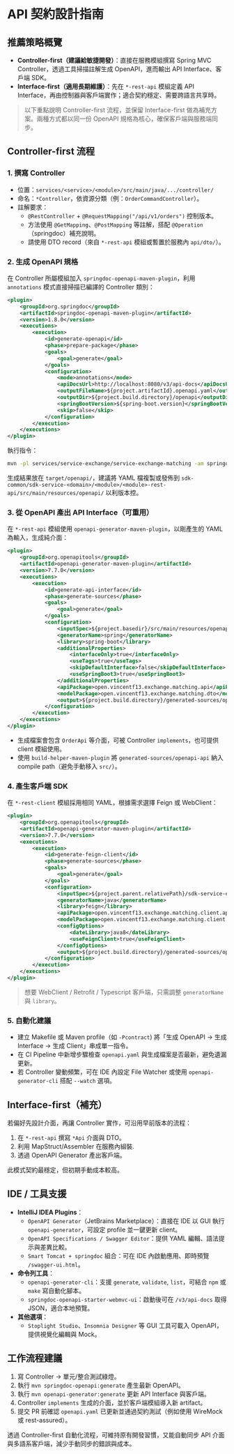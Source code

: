 # API 契約設計指南

## 推薦策略概覽
- **Controller-first（建議給敏捷開發）**：直接在服務模組撰寫 Spring MVC Controller，透過工具掃描註解生成 OpenAPI，進而輸出 API Interface、客戶端 SDK。
- **Interface-first（適用長期維護）**：先在 `*-rest-api` 模組定義 API Interface，再由控制器與客戶端實作；適合契約穩定、需要跨語言共享時。

> 以下重點說明 Controller-first 流程，並保留 Interface-first 做為補充方案。兩種方式都以同一份 OpenAPI 規格為核心，確保客戶端與服務端同步。

## Controller-first 流程

### 1. 撰寫 Controller
- 位置：`services/<service>/<module>/src/main/java/.../controller/`
- 命名：`*Controller`，依資源分類（例：`OrderCommandController`）。
- 註解要求：
  - `@RestController` + `@RequestMapping("/api/v1/orders")` 控制版本。
  - 方法使用 `@GetMapping`、`@PostMapping` 等註解，搭配 `@Operation`（springdoc）補充說明。
  - 請使用 DTO record（來自 `*-rest-api` 模組或暫置於服務內 `api/dto/`）。

### 2. 生成 OpenAPI 規格
在 Controller 所屬模組加入 `springdoc-openapi-maven-plugin`，利用 `annotations` 模式直接掃描已編譯的 Controller 類別：

```xml
<plugin>
    <groupId>org.springdoc</groupId>
    <artifactId>springdoc-openapi-maven-plugin</artifactId>
    <version>1.8.0</version>
    <executions>
        <execution>
            <id>generate-openapi</id>
            <phase>prepare-package</phase>
            <goals>
                <goal>generate</goal>
            </goals>
            <configuration>
                <mode>annotations</mode>
                <apiDocsUrl>http://localhost:8080/v3/api-docs</apiDocsUrl>
                <outputFileName>${project.artifactId}.openapi.yaml</outputFileName>
                <outputDir>${project.build.directory}/openapi</outputDir>
                <springBootVersion>${spring-boot.version}</springBootVersion>
                <skip>false</skip>
            </configuration>
        </execution>
    </executions>
</plugin>
```

執行指令：

```bash
mvn -pl services/service-exchange/service-exchange-matching -am springdoc-openapi:generate
```

生成結果放在 `target/openapi/`，建議將 YAML 檔複製或發佈到 `sdk-common/sdk-service-<domain>/<module>/<module>-rest-api/src/main/resources/openapi/` 以利版本控。

### 3. 從 OpenAPI 產出 API Interface（可重用）
在 `*-rest-api` 模組使用 `openapi-generator-maven-plugin`，以剛產生的 YAML 為輸入，生成純介面：

```xml
<plugin>
    <groupId>org.openapitools</groupId>
    <artifactId>openapi-generator-maven-plugin</artifactId>
    <version>7.7.0</version>
    <executions>
        <execution>
            <id>generate-api-interface</id>
            <phase>generate-sources</phase>
            <goals>
                <goal>generate</goal>
            </goals>
            <configuration>
                <inputSpec>${project.basedir}/src/main/resources/openapi/sdk-service-exchange-matching.openapi.yaml</inputSpec>
                <generatorName>spring</generatorName>
                <library>spring-boot</library>
                <additionalProperties>
                    <interfaceOnly>true</interfaceOnly>
                    <useTags>true</useTags>
                    <skipDefaultInterface>false</skipDefaultInterface>
                    <useSpringBoot3>true</useSpringBoot3>
                </additionalProperties>
                <apiPackage>open.vincentf13.exchange.matching.api</apiPackage>
                <modelPackage>open.vincentf13.exchange.matching.dto</modelPackage>
                <output>${project.build.directory}/generated-sources/openapi-api</output>
            </configuration>
        </execution>
    </executions>
</plugin>
```

- 生成檔案會包含 `OrderApi` 等介面，可被 Controller `implements`，也可提供 client 模組使用。
- 使用 `build-helper-maven-plugin` 將 `generated-sources/openapi-api` 納入 compile path（避免手動移入 `src/`）。

### 4. 產生客戶端 SDK
在 `*-rest-client` 模組採用相同 YAML，根據需求選擇 Feign 或 WebClient：

```xml
<plugin>
    <groupId>org.openapitools</groupId>
    <artifactId>openapi-generator-maven-plugin</artifactId>
    <version>7.7.0</version>
    <executions>
        <execution>
            <id>generate-feign-client</id>
            <phase>generate-sources</phase>
            <goals>
                <goal>generate</goal>
            </goals>
            <configuration>
                <inputSpec>${project.parent.relativePath}/sdk-service-exchange-matching-rest-api/src/main/resources/openapi/sdk-service-exchange-matching.openapi.yaml</inputSpec>
                <generatorName>java</generatorName>
                <library>feign</library>
                <apiPackage>open.vincentf13.exchange.matching.client.api</apiPackage>
                <modelPackage>open.vincentf13.exchange.matching.client.dto</modelPackage>
                <configOptions>
                    <dateLibrary>java8</dateLibrary>
                    <useFeignClient>true</useFeignClient>
                </configOptions>
                <output>${project.build.directory}/generated-sources/openapi-client</output>
            </configuration>
        </execution>
    </executions>
</plugin>
```

> 想要 WebClient / Retrofit / Typescript 客戶端，只需調整 `generatorName` 與 `library`。

### 5. 自動化建議
- 建立 Makefile 或 Maven profile（如 `-Pcontract`) 將「生成 OpenAPI → 生成 Interface → 生成 Client」串成單一指令。
- 在 CI Pipeline 中新增步驟檢查 `openapi.yaml` 與生成檔案是否最新，避免遺漏更新。
- 若 Controller 變動頻繁，可在 IDE 內設定 File Watcher 或使用 `openapi-generator-cli` 搭配 `--watch` 選項。

## Interface-first（補充）
若偏好先設計介面，再讓 Controller 實作，可沿用早前版本的流程：
1. 在 `*-rest-api` 撰寫 `*Api` 介面與 DTO。 
2. 利用 MapStruct/Assembler 在服務內組裝.
3. 透過 OpenAPI Generator 產出客戶端。 

此模式契約最穩定，但初期手動成本較高。

## IDE / 工具支援
- **IntelliJ IDEA Plugins**：
  - `OpenAPI Generator`（JetBrains Marketplace）：直接在 IDE 以 GUI 執行 `openapi-generator`，可設定 profile 並一鍵更新 client。
  - `OpenAPI Specifications / Swagger Editor`：提供 YAML 編輯、語法提示與差異比較。
  - `Smart Tomcat + springdoc` 組合：可在 IDE 內啟動應用、即時預覽 `/swagger-ui.html`。
- **命令列工具**：
  - `openapi-generator-cli`：支援 `generate`, `validate`, `list`，可結合 `npm` 或 `make` 寫自動化腳本。
  - `springdoc-openapi-starter-webmvc-ui`：啟動後可在 `/v3/api-docs` 取得 JSON，適合本地預覽。
- **其他選項**：
  - `Stoplight Studio`、`Insomnia Designer` 等 GUI 工具可載入 OpenAPI，提供視覺化編輯與 Mock。

## 工作流程建議
1. 寫 Controller → 單元/整合測試綠燈。
2. 執行 `mvn springdoc-openapi:generate` 產生最新 OpenAPI。
3. 執行 `mvn openapi-generator:generate` 更新 API Interface 與客戶端。
4. Controller `implements` 生成的介面，並於客戶端模組導入新 artifact。
5. 提交 PR 前確認 `openapi.yaml` 已更新並通過契約測試（例如使用 WireMock 或 rest-assured）。

透過 Controller-first 自動化流程，可維持原有開發習慣，又能自動同步 API 介面與多語系客戶端，減少手動同步的錯誤與成本。
